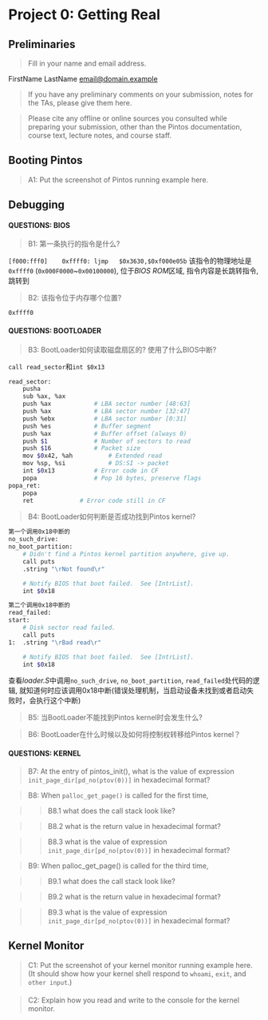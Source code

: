 # Project 0: Getting Real

## Preliminaries

>Fill in your name and email address.

FirstName LastName <email@domain.example>

>If you have any preliminary comments on your submission, notes for the TAs, please give them here.



>Please cite any offline or online sources you consulted while preparing your submission, other than the Pintos documentation, course text, lecture notes, and course staff.



## Booting Pintos

>A1: Put the screenshot of Pintos running example here.



## Debugging

#### QUESTIONS: BIOS 

>B1: 第一条执行的指令是什么?

`[f000:fff0]    0xffff0: ljmp   $0x3630,$0xf000e05b` 该指令的物理地址是`0xffff0` (`0x000F0000`~`0x00100000`), 位于*BIOS ROM*区域, 指令内容是长跳转指令, 跳转到


>B2: 该指令位于内存哪个位置?

`0xffff0`



#### QUESTIONS: BOOTLOADER

>B3: BootLoader如何读取磁盘扇区的? 使用了什么BIOS中断?

`call read_sector`和`int $0x13` 

```sh
read_sector:
	pusha
	sub %ax, %ax
	push %ax			# LBA sector number [48:63]
	push %ax			# LBA sector number [32:47]
	push %ebx			# LBA sector number [0:31]
	push %es			# Buffer segment
	push %ax			# Buffer offset (always 0)
	push $1				# Number of sectors to read
	push $16			# Packet size
	mov $0x42, %ah			# Extended read
	mov %sp, %si			# DS:SI -> packet
	int $0x13			# Error code in CF
	popa				# Pop 16 bytes, preserve flags
popa_ret:
	popa
	ret				# Error code still in CF
```


>B4: BootLoader如何判断是否成功找到Pintos kernel?

```sh
第一个调用0x18中断的
no_such_drive:
no_boot_partition:
	# Didn't find a Pintos kernel partition anywhere, give up.
	call puts
	.string "\rNot found\r"

	# Notify BIOS that boot failed.  See [IntrList].
	int $0x18

第二个调用0x18中断的
read_failed:
start:
	# Disk sector read failed.
	call puts
1:	.string "\rBad read\r"

	# Notify BIOS that boot failed.  See [IntrList].
	int $0x18
```

查看*loader.S*中调用`no_such_drive`, `no_boot_partition`, `read_failed`处代码的逻辑, 就知道何时应该调用0x18中断(错误处理机制，当启动设备未找到或者启动失败时，会执行这个中断)


>B5: 当BootLoader不能找到Pintos kernel时会发生什么?



>B6: BootLoader在什么时候以及如何将控制权转移给Pintos kernel？



#### QUESTIONS: KERNEL

>B7: At the entry of pintos_init(), what is the value of expression `init_page_dir[pd_no(ptov(0))]` in hexadecimal format?



>B8: When `palloc_get_page()` is called for the first time,

>> B8.1 what does the call stack look like?
>>
>> 

>> B8.2 what is the return value in hexadecimal format?
>>
>> 

>> B8.3 what is the value of expression `init_page_dir[pd_no(ptov(0))]` in hexadecimal format?
>>
>> 



>B9: When palloc_get_page() is called for the third time,

>> B9.1 what does the call stack look like?
>>
>> 

>> B9.2 what is the return value in hexadecimal format?
>>
>> 

>> B9.3 what is the value of expression `init_page_dir[pd_no(ptov(0))]` in hexadecimal format?
>>
>> 



## Kernel Monitor

>C1: Put the screenshot of your kernel monitor running example here. (It should show how your kernel shell respond to `whoami`, `exit`, and `other input`.)

#### 

>C2: Explain how you read and write to the console for the kernel monitor.

